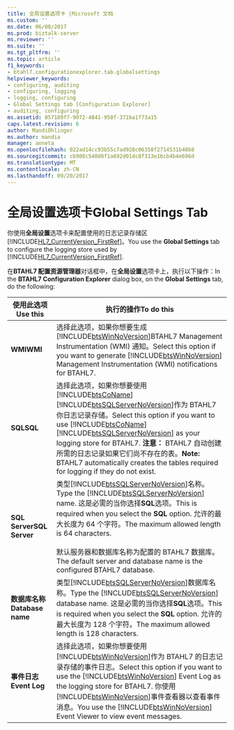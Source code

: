 ```yaml
---
title: 全局设置选项卡 |Microsoft 文档
ms.custom: ''
ms.date: 06/08/2017
ms.prod: biztalk-server
ms.reviewer: ''
ms.suite: ''
ms.tgt_pltfrm: ''
ms.topic: article
f1_keywords:
- btahl7.configurationexplorer.tab.globalsettings
helpviewer_keywords:
- configuring, auditing
- configuring, logging
- logging, configuring
- Global Settings tab [Configuration Explorer]
- auditing, configuring
ms.assetid: 057189f7-9072-4841-950f-371ba1f73a15
caps.latest.revision: 6
author: MandiOhlinger
ms.author: mandia
manager: anneta
ms.openlocfilehash: 022ad14cc93b55c7ad928c06358f2714531b40b8
ms.sourcegitcommit: cb908c540d8f1a692d01dc8f313e16cb4b4e696d
ms.translationtype: MT
ms.contentlocale: zh-CN
ms.lasthandoff: 09/20/2017
---
```

# <a name="global-settings-tab"></a><span data-ttu-id="09131-102">全局设置选项卡</span><span class="sxs-lookup"><span data-stu-id="09131-102">Global Settings Tab</span></span>
<span data-ttu-id="09131-103">你使用**全局设置**选项卡来配置使用的日志记录存储区[!INCLUDE[HL7_CurrentVersion_FirstRef](../../includes/hl7-currentversion-firstref-md.md)]。</span><span class="sxs-lookup"><span data-stu-id="09131-103">You use the **Global Settings** tab to configure the logging store used by [!INCLUDE[HL7_CurrentVersion_FirstRef](../../includes/hl7-currentversion-firstref-md.md)].</span></span>  
  
 <span data-ttu-id="09131-104">在**BTAHL7 配置资源管理器**对话框中，在**全局设置**选项卡上，执行以下操作：</span><span class="sxs-lookup"><span data-stu-id="09131-104">In the **BTAHL7 Configuration Explorer** dialog box, on the **Global Settings** tab, do the following:</span></span>  
  
|<span data-ttu-id="09131-105">使用此选项</span><span class="sxs-lookup"><span data-stu-id="09131-105">Use this</span></span>|<span data-ttu-id="09131-106">执行的操作</span><span class="sxs-lookup"><span data-stu-id="09131-106">To do this</span></span>|  
|--------------|----------------|  
|<span data-ttu-id="09131-107">**WMI**</span><span class="sxs-lookup"><span data-stu-id="09131-107">**WMI**</span></span>|<span data-ttu-id="09131-108">选择此选项，如果你想要生成[!INCLUDE[btsWinNoVersion](../../includes/btswinnoversion-md.md)]BTAHL7 Management Instrumentation (WMI) 通知。</span><span class="sxs-lookup"><span data-stu-id="09131-108">Select this option if you want to generate [!INCLUDE[btsWinNoVersion](../../includes/btswinnoversion-md.md)] Management Instrumentation (WMI) notifications for BTAHL7.</span></span>|  
|<span data-ttu-id="09131-109">**SQL**</span><span class="sxs-lookup"><span data-stu-id="09131-109">**SQL**</span></span>|<span data-ttu-id="09131-110">选择此选项，如果你想要使用[!INCLUDE[btsCoName](../../includes/btsconame-md.md)][!INCLUDE[btsSQLServerNoVersion](../../includes/btssqlservernoversion-md.md)]作为 BTAHL7 你日志记录存储。</span><span class="sxs-lookup"><span data-stu-id="09131-110">Select this option if you want to use [!INCLUDE[btsCoName](../../includes/btsconame-md.md)][!INCLUDE[btsSQLServerNoVersion](../../includes/btssqlservernoversion-md.md)] as your logging store for BTAHL7.</span></span> <span data-ttu-id="09131-111">**注意：** BTAHL7 自动创建所需的日志记录如果它们尚不存在的表。</span><span class="sxs-lookup"><span data-stu-id="09131-111">**Note:**  BTAHL7 automatically creates the tables required for logging if they do not exist.</span></span>|  
|<span data-ttu-id="09131-112">**SQL Server**</span><span class="sxs-lookup"><span data-stu-id="09131-112">**SQL Server**</span></span>|<span data-ttu-id="09131-113">类型[!INCLUDE[btsSQLServerNoVersion](../../includes/btssqlservernoversion-md.md)]名称。</span><span class="sxs-lookup"><span data-stu-id="09131-113">Type the [!INCLUDE[btsSQLServerNoVersion](../../includes/btssqlservernoversion-md.md)] name.</span></span> <span data-ttu-id="09131-114">这是必需的当你选择**SQL**选项。</span><span class="sxs-lookup"><span data-stu-id="09131-114">This is required when you select the **SQL** option.</span></span> <span data-ttu-id="09131-115">允许的最大长度为 64 个字符。</span><span class="sxs-lookup"><span data-stu-id="09131-115">The maximum allowed length is 64 characters.</span></span><br /><br /> <span data-ttu-id="09131-116">默认服务器和数据库名称为配置的 BTAHL7 数据库。</span><span class="sxs-lookup"><span data-stu-id="09131-116">The default server and database name is the configured BTAHL7 database.</span></span>|  
|<span data-ttu-id="09131-117">**数据库名称**</span><span class="sxs-lookup"><span data-stu-id="09131-117">**Database name**</span></span>|<span data-ttu-id="09131-118">类型[!INCLUDE[btsSQLServerNoVersion](../../includes/btssqlservernoversion-md.md)]数据库名称。</span><span class="sxs-lookup"><span data-stu-id="09131-118">Type the [!INCLUDE[btsSQLServerNoVersion](../../includes/btssqlservernoversion-md.md)] database name.</span></span> <span data-ttu-id="09131-119">这是必需的当你选择**SQL**选项。</span><span class="sxs-lookup"><span data-stu-id="09131-119">This is required when you select the **SQL** option.</span></span> <span data-ttu-id="09131-120">允许的最大长度为 128 个字符。</span><span class="sxs-lookup"><span data-stu-id="09131-120">The maximum allowed length is 128 characters.</span></span>|  
|<span data-ttu-id="09131-121">**事件日志**</span><span class="sxs-lookup"><span data-stu-id="09131-121">**Event Log**</span></span>|<span data-ttu-id="09131-122">选择此选项，如果你想要使用[!INCLUDE[btsWinNoVersion](../../includes/btswinnoversion-md.md)]作为 BTAHL7 的日志记录存储的事件日志。</span><span class="sxs-lookup"><span data-stu-id="09131-122">Select this option if you want to use the [!INCLUDE[btsWinNoVersion](../../includes/btswinnoversion-md.md)] Event Log as the logging store for BTAHL7.</span></span> <span data-ttu-id="09131-123">你使用[!INCLUDE[btsWinNoVersion](../../includes/btswinnoversion-md.md)]事件查看器以查看事件消息。</span><span class="sxs-lookup"><span data-stu-id="09131-123">You use the [!INCLUDE[btsWinNoVersion](../../includes/btswinnoversion-md.md)] Event Viewer to view event messages.</span></span>|